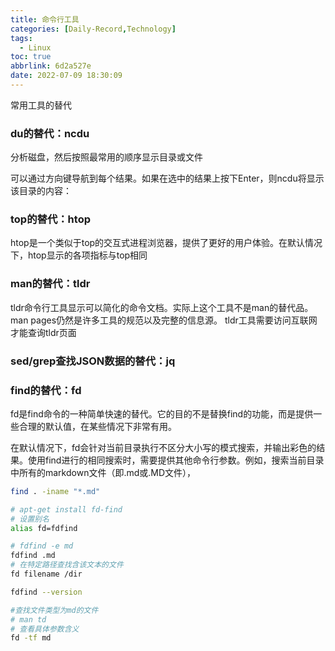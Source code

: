```yaml
---
title: 命令行工具
categories: [Daily-Record,Technology]
tags:
  - Linux
toc: true
abbrlink: 6d2a527e
date: 2022-07-09 18:30:09
---
```

常用工具的替代
<!--more-->

### du的替代：ncdu
分析磁盘，然后按照最常用的顺序显示目录或文件

可以通过方向键导航到每个结果。如果在选中的结果上按下Enter，则ncdu将显示该目录的内容：

### top的替代：htop
htop是一个类似于top的交互式进程浏览器，提供了更好的用户体验。在默认情况下，htop显示的各项指标与top相同

### man的替代：tldr

tldr命令行工具显示可以简化的命令文档。实际上这个工具不是man的替代品。man pages仍然是许多工具的规范以及完整的信息源。
tldr工具需要访问互联网才能查询tldr页面

### sed/grep查找JSON数据的替代：jq



### find的替代：fd
fd是find命令的一种简单快速的替代。它的目的不是替换find的功能，而是提供一些合理的默认值，在某些情况下非常有用。

在默认情况下，fd会针对当前目录执行不区分大小写的模式搜索，并输出彩色的结果。使用find进行的相同搜索时，需要提供其他命令行参数。例如，搜索当前目录中所有的markdown文件（即.md或.MD文件），
``` sh
find . -iname "*.md" 

# apt-get install fd-find
# 设置别名 
alias fd=fdfind

# fdfind -e md
fdfind .md
# 在特定路径查找含该文本的文件
fd filename /dir

fdfind --version

#查找文件类型为md的文件
# man td
# 查看具体参数含义
fd -tf md
```